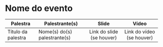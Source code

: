 # Nome do evento

Palestra | Palestrante(s) | Slide | Vídeo
-------- | -------------- |:-----:|:-----:
Título da palestra | Nome(s) do(s) palestrante(s) | Link do slide (se houver) | Link do vídeo (se houver)